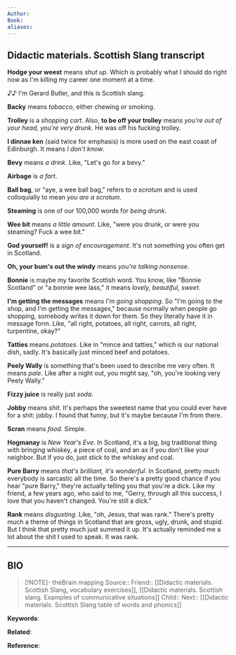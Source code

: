```yaml
---
Author: 
Book: 
aliases:
---
```

## Didactic materials. Scottish Slang transcript

**Hodge your weest** means *shut up*. Which is probably what I should do right now as I'm killing my career one moment at a time. 

♪♪ I'm Gerard Butler, and this is Scottish slang. 

**Backy** means *tobacco*, either chewing or smoking. 

**Trolley** is a *shopping cart*. Also, **to be off your trolley** means *you're out of your head, you're very drunk*. He was off his fucking trolley. 

**I dinnae ken** (said twice for emphasis) is more used on the east coast of Edinburgh. It means *I don't know*. 

**Bevy** means *a drink*. Like, "Let's go for a bevy." 

**Airbage** is *a fart*. 

**Ball bag**, or "aye, a wee ball bag," refers to *a scrotum* and is used colloquially to mean *you are a scrotum*. 

**Steaming** is one of our 100,000 words for *being drunk*. 

**Wee bit** means *a little amount*. Like, "were you drunk, or were you steaming? Fuck a wee bit."

**God yourself!** is a *sign of encouragement*. It's not something you often get in Scotland. 

**Oh, your bum's out the windy** means *you're talking nonsense*. 

**Bonnie** is maybe my favorite Scottish word. You know, like "Bonnie Scotland" or "a bonnie wee lass," it means *lovely, beautiful, sweet*. 

**I'm getting the messages** means *I'm going shopping*. So "I'm going to the shop, and I'm getting the messages," because normally when people go shopping, somebody writes it down for them. So they literally have it in message form. Like, "all right, potatoes, all right, carrots, all right, turpentine, okay?" 

**Tatties** means *potatoes*. Like in "mince and tatties," which is our national dish, sadly. It's basically just minced beef and potatoes. 

**Peely Wally** is something that's been used to describe me very often. It means *pale*. Like after a night out, you might say, "oh, you're looking very Peely Wally." 

**Fizzy juice** is really just *soda*. 

**Jobby** means *shit*. It's perhaps the sweetest name that you could ever have for a shit: jobby. I found that funny, but it's maybe because I'm from there. 

**Scran** means *food*. Simple. 

**Hogmanay** is *New Year's Eve*. In Scotland, it's a big, big traditional thing with bringing whiskey, a piece of coal, and an ax if you don't like your neighbor. But if you do, just stick to the whiskey and coal. 

**Pure Barry** means *that's brilliant, it's wonderful*. In Scotland, pretty much everybody is sarcastic all the time. So there's a pretty good chance if you hear "pure Barry," they're actually telling you that you're a dick. Like my friend, a few years ago, who said to me, "Gerry, through all this success, I love that you haven't changed. You're still a dick."

**Rank** means *disgusting*. Like, "oh, Jesus, that was rank." There's pretty much a theme of things in Scotland that are gross, ugly, drunk, and stupid. But I think that pretty much just summed it up. It's actually reminded me a lot about the shit I used to speak. It was rank.

***
## BIO
> [!NOTE]- theBrain mapping
> Source::
> Friend:: [[Didactic materials. Scottish Slang, vocabulary exercises]], [[Didactic materials. Scottish slang. Examples of communicative situations]]
> Child::
> Next:: [[Didactic materials. Scottish Slang table of words and phonics]]

**Keywords**:

**Related**:

**Reference**: 